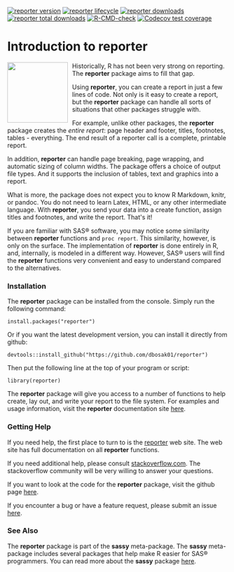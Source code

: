 <!-- badges: start -->

[![reporter version](https://www.r-pkg.org/badges/version/reporter)](https://cran.r-project.org/package=reporter)
[![reporter lifecycle](https://img.shields.io/badge/lifecycle-maturing-blue.svg)](https://cran.r-project.org/package=reporter)
[![reporter downloads](https://cranlogs.r-pkg.org/badges/reporter)](https://cran.r-project.org/package=reporter)
[![reporter total downloads](https://cranlogs.r-pkg.org/badges/grand-total/reporter)](https://cran.r-project.org/package=reporter)
[![R-CMD-check](https://github.com/dbosak01/reporter/workflows/R-CMD-check/badge.svg)](https://github.com/dbosak01/reporter/actions)
[![Codecov test coverage](https://codecov.io/gh/dbosak01/reporter/branch/master/graph/badge.svg)](https://app.codecov.io/gh/dbosak01/reporter?branch=master)

<!-- badges: end -->

# Introduction to **reporter**
<img src="man/images/reporter4.png" align="left" height="138" style="margin-right:10px;"/>

Historically, R has not been very strong on reporting.  The **reporter**
package aims to fill that gap.  

Using **reporter**, you can create a report in just a few lines of code. 
Not only is it easy to create a report, but the **reporter** package can handle 
all sorts of situations that other packages struggle with.

For example, unlike other packages, the **reporter** package creates the *entire
report*: page header and footer, titles, footnotes, tables - everything.
The end result of a reporter call is a complete, printable report. 

In addition, **reporter** can handle page breaking, page wrapping, and 
automatic sizing of column widths.  The package
offers a choice of output file types.  And it supports the inclusion of 
tables, text and graphics into a report.

What is more, the package does not expect you to know R Markdown, knitr, or pandoc.
You do not need to learn Latex, HTML, or any other intermediate language.
With **reporter**, you send your data into a create function, assign 
titles and footnotes, and write the report.  That's it!

If you are familiar with SAS® software, you may notice some 
similarity between **reporter** functions and `proc report`.  This similarity,
however, is only on the surface.  The implementation of **reporter** is
done entirely in R, and, internally, is modeled in a different way. 
However, SAS® users will find the **reporter** 
functions very convenient and easy to understand compared to the
alternatives.

### Installation

The **reporter** package can be installed from the console.  Simply run 
the following command: 

    install.packages("reporter")
    
Or if you want the latest development version, you can install it directly
from github:

    devtools::install_github("https://github.com/dbosak01/reporter")


Then put the following line at the top of your program or script:

    library(reporter)

The **reporter** package will give you access to a number of functions
to help create, lay out, and write your report to the file system. 
For examples and usage information, visit the **reporter** documentation
site [here](https://reporter.r-sassy.org/articles/reporter.html).

### Getting Help

If you need help, the first place 
to turn to is the [reporter](https://reporter.r-sassy.org) web site. The web site
has full documentation on all **reporter** functions.

If you need additional help, please consult 
[stackoverflow.com](https://stackoverflow.com).  The stackoverflow 
community will be very willing to answer your questions.  

If you want to look at the code for the **reporter** package, visit the
github page [here](https://github.com/dbosak01/reporter).

If you encounter a bug or have a feature request, please submit an issue 
[here](https://github.com/dbosak01/reporter/issues).

### See Also

The **reporter** package is part of the **sassy** meta-package. 
The **sassy** meta-package includes several packages that help make R
easier for SAS® programmers.  You can read more about the **sassy** package
[here](https://sassy.r-sassy.org).
